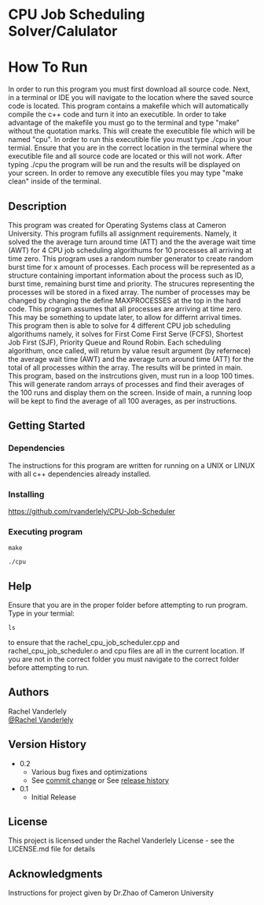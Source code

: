 # CPU Job Scheduling Solver/Calulator 
# How To Run
In order to run this program you must first download all source code. Next, in a terminal or IDE you will navigate to the location where the 
saved source code is located. This program contains a makefile which will automatically compile the c++ code and turn it into an executible.
In order to take advantage of the makefile you must go to the terminal and type "make" without the quotation marks. This will create the executible
file which will be named "cpu". In order to run this executible file you must type ./cpu in your termial. Ensure that you are in the correct location
in the terminal where the executible file and all source code are located or this will not work. After typing ./cpu the program will be run and the
results will be displayed on your screen. In order to remove any executible files you may type "make clean" inside of the terminal.


## Description

This program was created for Operating Systems class at Cameron University. This program fufills all assignment requirements. Namely, it solved the 
the average turn around time (ATT) and the the average wait time (AWT) for 4 CPU job scheduling algorithums for 10 processes all arriving at time zero. 
This program uses a random number generator to create random burst time for x amount of processes. Each process will be represented
as a structure containing important information about the process such as ID, burst time, remaining burst time and priority. 
The strucures representing the processes will be stored in a fixed array. The number of processes may be changed by changing the define
MAXPROCESSES at the top in the hard code. This program assumes that all processes are arriving at time zero. This may be something to update later, to allow 
for differnt arrival times. This program then is able to solve for 4 different CPU job scheduling algorithums namely, it solves for 
First Come First Serve (FCFS), Shortest Job First (SJF), Priority Queue and Round Robin. Each scheduling algorithum, once called, 
will return by value result argument (by refernece) the average wait time (AWT) and the average turn around time (ATT) for the total of all 
processes within the array. The results will be printed in main. This program, based on the instrcutions given, must run in a loop 100 times. 
This will generate random arrays of processes and find their averages of the 100 runs and display them on the screen. Inside of main, a 
running loop will be kept to find the average of all 100 averages, as per instructions. 


## Getting Started

### Dependencies
The instructions for this program are written for running on a UNIX or LINUX with all c++ dependencies already installed. 

### Installing
https://github.com/rvanderlely/CPU-Job-Scheduler


### Executing program

```
make 
```
```
./cpu
```

## Help

Ensure that you are in the proper folder before attempting to run program. 
Type in your termial:
```
ls
```
to ensure that the rachel_cpu_job_scheduler.cpp and rachel_cpu_job_scheduler.o and cpu files are all in the current location.
If you are not in the correct folder you must navigate to the correct folder before attempting to run.
## Authors

Rachel Vanderlely  
[@Rachel Vanderlely](https://github.com/rvanderlely)

## Version History

* 0.2
    * Various bug fixes and optimizations
    * See [commit change]() or See [release history]()
* 0.1
    * Initial Release

## License

This project is licensed under the Rachel Vanderlely License - see the LICENSE.md file for details

## Acknowledgments

Instructions for project given by Dr.Zhao of Cameron University
